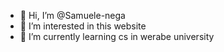 - 👋 Hi, I’m @Samuele-nega
- 👀 I’m interested in this website
- 🌱 I’m currently learning cs in werabe university


<!---
Samuele-nega/Samuele-nega is a ✨ special ✨ repository because its `README.md` (this file) appears on your GitHub profile.
You can click the Preview link to take a look at your changes.
--->
